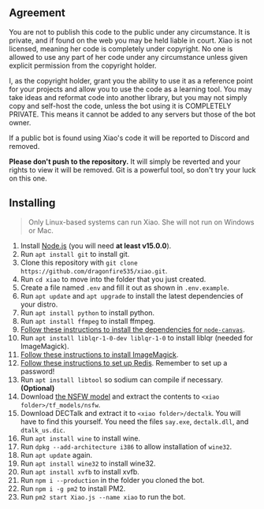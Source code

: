 ## Agreement

You are not to publish this code to the public under any circumstance. It is
private, and if found on the web you may be held liable in court. Xiao is
not licensed, meaning her code is completely under copyright. No one is
allowed to use any part of her code under any circumstance unless given
explicit permission from the copyright holder.

I, as the copyright holder, grant you the ability to use it as a reference
point for your projects and allow you to use the code as a learning tool.
You may take ideas and reformat code into another library, but you may not 
simply copy and self-host the code, unless the bot using it is COMPLETELY
PRIVATE. This means it cannot be added to any servers but those of the bot
owner.

If a public bot is found using Xiao's code it will be reported to Discord and
removed.

**Please don't push to the repository.** It will simply be reverted and your
rights to view it will be removed. Git is a powerful tool, so don't try your
luck on this one.

## Installing

> Only Linux-based systems can run Xiao. She will not run on Windows or Mac.

1. Install [Node.js](https://nodejs.org/en/) (you will need **at least v15.0.0**).
2. Run `apt install git` to install git.
3. Clone this repository with `git clone https://github.com/dragonfire535/xiao.git`.
4. Run `cd xiao` to move into the folder that you just created.
5. Create a file named `.env` and fill it out as shown in `.env.example`.
6. Run `apt update` and `apt upgrade` to install the latest dependencies of your distro.
7. Run `apt install python` to install python.
8. Run `apt install ffmpeg` to install ffmpeg.
9. [Follow these instructions to install the dependencies for `node-canvas`](https://github.com/Automattic/node-canvas/wiki/Installation%3A-Ubuntu-and-other-Debian-based-systems).
10. Run `apt install liblqr-1-0-dev liblqr-1-0` to install liblqr (needed for ImageMagick).
11. [Follow these instructions to install ImageMagick](https://www.tecmint.com/install-imagemagick-on-debian-ubuntu/).
12. [Follow these instructions to set up Redis](https://www.digitalocean.com/community/tutorials/how-to-install-and-secure-redis-on-ubuntu-18-04). Remember to set up a password!
13. Run `apt install libtool` so sodium can compile if necessary. **(Optional)**
14. Download [the NSFW model](https://github.com/gantman/nsfw_model) and extract the contents to `<xiao folder>/tf_models/nsfw`.
15. Download DECTalk and extract it to `<xiao folder>/dectalk`. You will have to find this yourself. You need the files `say.exe`, `dectalk.dll`, and `dtalk_us.dic`.
16. Run `apt install wine` to install wine.
17. Run `dpkg --add-architecture i386` to allow installation of `wine32`.
18. Run `apt update` again.
19. Run `apt install wine32` to install wine32.
20. Run `apt install xvfb` to install xvfb.
21. Run `npm i --production` in the folder you cloned the bot.
22. Run `npm i -g pm2` to install PM2.
23. Run `pm2 start Xiao.js --name xiao` to run the bot.
